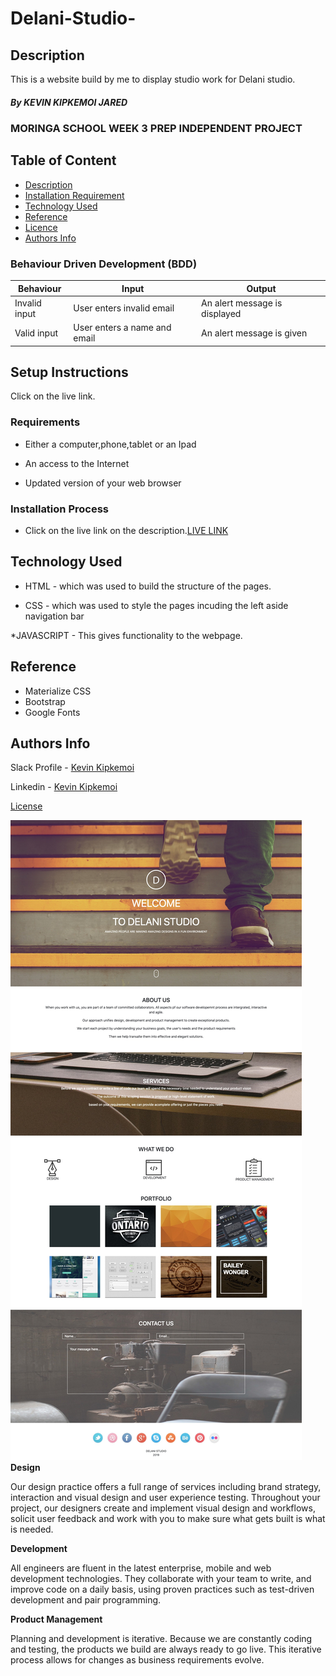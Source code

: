 # Delani-Studio-


## Description

This is a website build by me to display studio work for Delani studio.


##### By KEVIN KIPKEMOI JARED
### MORINGA SCHOOL WEEK 3 PREP INDEPENDENT PROJECT

## Table of Content

+ [Description](#description)
+ [Installation Requirement](#Installation)
+ [Technology Used](#technology-used)
+ [Reference](#reference)
+ [Licence](#licence)
+ [Authors Info](#author-Info)

### Behaviour Driven Development (BDD)
Behaviour          |	Input                                           |	Output                                   | 
-------------------|---------------------------------------------------|----------------------------------------------|
Invalid input      |User enters invalid email                          |An alert message is displayed                 |
Valid input        |User enters a name and email                       |An alert message is given                     |
                   



## Setup Instructions
Click on the live link.

### Requirements

* Either a computer,phone,tablet or an Ipad

* An access to the Internet

* Updated version of your web browser



### Installation Process

* Click on the live link on the description.[LIVE LINK](https://jaredkevin.github.io/Delani-Studio-/)


## Technology Used
* HTML - which was used to build the structure of the pages.

* CSS - which was used to style the pages incuding the left aside navigation bar

*JAVASCRIPT - This gives functionality to the webpage.

## Reference
* Materialize CSS
* Bootstrap 
* Google Fonts


## Authors Info

Slack Profile - [Kevin Kipkemoi](https://moringaclassroom.slack.com/team/U02UL5GBYBA)

Linkedin - [Kevin Kipkemoi](https://www.linkedin.com/in/kevin-kipkemoi-595088ba/)


[License](LICENSE)




![IMAGES/Delani Studio.jpg](https://github.com/JAREDKEVIN/Delani-Studio-/blob/8156c527eaf5ee9eef6b740cfba2792311161d3e/IMAGES/Delani%20Studio.jpg)
**Design**

Our design practice offers a full range of services including brand strategy, interaction and visual design and user experience testing.
Throughout your project, our designers create and implement visual design and workflows, solicit user feedback and work with you to make sure what gets built is what is needed.

**Development**

All engineers are fluent in the latest enterprise, mobile and web development technologies.
They collaborate with your team to write, and improve code on a daily basis, using proven practices such as test-driven development and pair programming.

**Product Management**

Planning and development is iterative. Because we are constantly coding and testing, the products we build are always ready to go live. 
This iterative process allows for changes as business requirements evolve.
